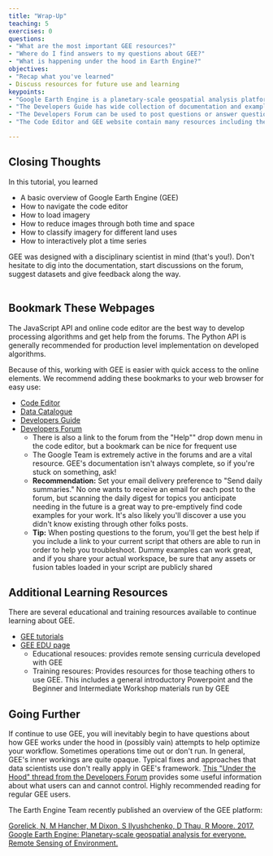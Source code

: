 ```yaml
---
title: "Wrap-Up"
teaching: 5
exercises: 0
questions:
- "What are the most important GEE resources?"
- "Where do I find answers to my questions about GEE?"
- "What is happening under the hood in Earth Engine?"
objectives:
- "Recap what you've learned"
- Discuss resources for future use and learning
keypoints:
- "Google Earth Engine is a planetary-scale geospatial analysis platform."
- "The Developers Guide has wide collection of documentation and example codes."
- "The Developers Forum can be used to post questions or answer questions about GEE code."
- "The Code Editor and GEE website contain many resources including the data catalog, code documentation and places for user feedback."

---
```


## Closing Thoughts

In this tutorial, you learned
- A basic overview of Google Earth Engine (GEE)
- How to navigate the code editor
- How to load imagery
- How to reduce images through both time and space
- How to classify imagery for different land uses
- How to interactively plot a time series

GEE was designed with a disciplinary scientist in mind (that's you!). Don't hesitate to dig into the documentation, start discussions on the forum, suggest datasets and give feedback along the way.
<br>
<br>

## Bookmark These Webpages
The JavaScript API and online code editor are the best way to develop processing algorithms and get help from the forums. The Python API is generally recommended for production level implementation on developed algorithms.

Because of this, working with GEE is easier with quick access to the online elements. We recommend adding these bookmarks to your web browser for easy use: 

- [Code Editor](https://code.earthengine.google.com/)
- [Data Catalogue](https://code.earthengine.google.com/datasets/)
- [Developers Guide](https://developers.google.com/earth-engine/)
- [Developers Forum](https://groups.google.com/forum/?fromgroups#!forum/google-earth-engine-developers) 
  - There is also a link to the forum from the "Help"" drop down menu in the code editor, but a bookmark can be nice for frequent use 
  - The Google Team is extremely active in the forums and are a vital resource. GEE's documentation isn't always complete, so if you're stuck on something, ask!
  - **Recommendation:** Set your email delivery preference to "Send daily summaries." No one wants to receive an email for each post to the forum, but scanning the daily digest for topics you anticipate needing in the future is a great way to pre-emptively find code examples for your work. It's also likely you'll discover a use you didn't know existing through other folks posts. 
  - **Tip:** When posting questions to the forum, you'll get the best help if you include a link to your current script that others are able to run in order to help you troubleshoot. Dummy examples can work great, and if you share your actual workspace, be sure that any assets or fusion tables loaded in your script are publicly shared
  
## Additional Learning Resources
There are several educational and training resources available to continue learning about GEE.

- [GEE tutorials](https://developers.google.com/earth-engine/tutorials)
- [GEE EDU page](https://developers.google.com/earth-engine/edu)
  - Educational resouces: provides remote sensing curricula developed with GEE
  - Training resoures: Provides resources for those teaching others to use GEE. This includes a general introductory Powerpoint and the Beginner and Intermediate Workshop materials run by GEE
  
## Going Further
If continue to use GEE, you will inevitably begin to have questions about how GEE works under the hood in (possibly vain) attempts to help optimize your workflow. Sometimes operations time out or don't run. In general, GEE's inner workings are quite opaque. Typical fixes and approaches that data scientists use don't really apply in GEE's framework. [This "Under the Hood" thread from the Developers Forum](https://groups.google.com/forum/#!searchin/google-earth-engine-developers/benefits$20of$20python%7Csort:relevance/google-earth-engine-developers/LWHTFSH9FRk/NGxiEQ5KEQAJ) provides some useful information about what users can and cannot control. Highly recommended reading for regular GEE users. 

The Earth Engine Team recently published an overview of the GEE platform:

[Gorelick, N, M Hancher, M Dixon, S Ilyushchenko, D Thau, R Moore. 2017. Google Earth Engine: Planetary-scale geospatial analysis for everyone. Remote Sensing of Environment.](http://www.sciencedirect.com/science/article/pii/S0034425717302900)
